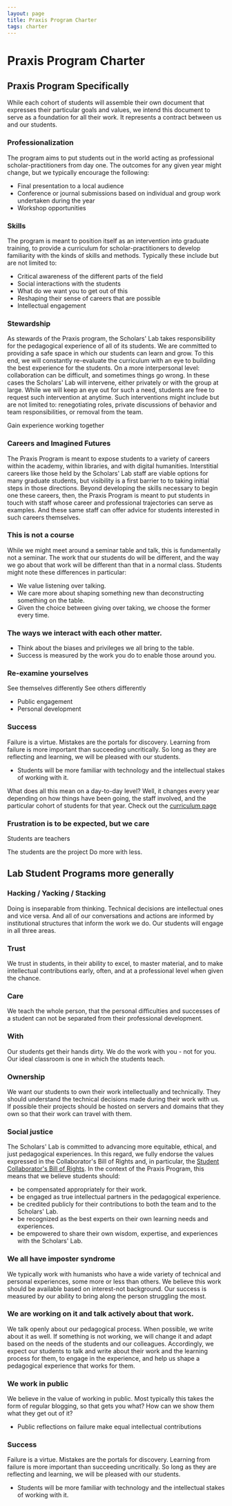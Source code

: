 ```yaml
---
layout: page
title: Praxis Program Charter
tags: charter
---
```


# Praxis Program Charter

## Praxis Program Specifically

While each cohort of students will assemble their own document that expresses their particular goals and values, we intend this document to serve as a foundation for all their work. It represents a contract between us and our students.

### Professionalization

The program aims to put students out in the world acting as professional scholar-practitioners from day one. The outcomes for any given year might change, but we typically encourage the following:

* Final presentation to a local audience
* Conference or journal submissions based on individual and group work undertaken during the year
* Workshop opportunities

### Skills

The program is meant to position itself as an intervention into graduate training, to provide a curriculum for scholar-practitioners to develop familiarity with the kinds of skills and methods. Typically these include but are not limited to:

* Critical awareness of the different parts of the field
* Social interactions with the students
* What do we want you to get out of this
* Reshaping their sense of careers that are possible
* Intellectual engagement

### Stewardship

As stewards of the Praxis program, the Scholars' Lab takes responsibility for the pedagogical experience of all of its students. We are committed to providing a safe space in which our students can learn and grow. To this end, we will constantly re-evaluate the curriculum with an eye to building the best experience for the students. On a more interpersonal level: collaboration can be difficult, and sometimes things go wrong. In these cases the Scholars' Lab will intervene, either privately or with the group at large. While we will keep an eye out for such a need, students are free to request such intervention at anytime. Such interventions might include but are not limited to: renegotiating roles, private discussions of behavior and team responsibilities, or removal from the team.

Gain experience working together


### Careers and Imagined Futures

The Praxis Program is meant to expose students to a variety of careers within the academy, within libraries, and with digital humanities. Interstitial careers like those held by the Scholars' Lab staff are viable options for many graduate students, but visibility is a first barrier to to taking initial steps in those directions. Beyond developing the skills necessary to begin one these careers, then, the Praxis Program is meant to put students in touch with staff whose career and professional trajectories can serve as examples. And these same staff can offer advice for students interested in such careers themselves.


### This is not a course

While we might meet around a seminar table and talk, this is fundamentally not a seminar. The work that our students do will be different, and the way we go about that work will be different than that in a normal class. Students might note these differences in particular:

* We value listening over talking.
* We care more about shaping something new than deconstructing something on the table.
* Given the choice between giving over taking, we choose the former every time.

### The ways we interact with each other matter.

* Think about the biases and privileges we all bring to the table.
* Success is measured by the work you do to enable those around you.

### Re-examine yourselves

See themselves differently
See others differently
* Public engagement 
* Personal development


### Success
Failure is a virtue. Mistakes are the portals for discovery. Learning from failure is more important than succeeding uncritically. So long as they are reflecting and learning, we will be pleased with our students.
* Students will be more familiar with technology and the intellectual stakes of working with it.


What does all this mean on a day-to-day level? Well, it changes every year depending on how things have been going, the staff involved, and the particular cohort of students for that year. Check out the [curriculum page](/curriculum)

### Frustration is to be expected, but we care

Students are teachers

The students are the project
Do more with less. 

## Lab Student Programs more generally

### Hacking / Yacking / Stacking

Doing is inseparable from thinking. Technical decisions are intellectual ones and vice versa. And all of our conversations and actions are informed by institutional structures that inform the work we do. Our students will engage in all three areas.

### Trust

We trust in students, in their ability to excel, to master material, and to make intellectual contributions early, often, and at a professional level when given the chance.

### Care 

We teach the whole person, that the personal difficulties and successes of a student can not be separated from their professional development. 

### With

Our students get their hands dirty. We do the work with you - not for you. Our ideal classroom is one in which the students teach.

### Ownership

We want our students to own their work intellectually and technically. They should understand the technical decisions made during their work with us. If possible their projects should be hosted on servers and domains that they own so that their work can travel with them.


### Social justice

The Scholars' Lab is committed to advancing more equitable, ethical, and just pedagogical experiences. In this regard, we fully endorse the values expressed in the Collaborator's Bill of Rights and, in particular, the [Student Collaborator's Bill of Rights](http://cdh.ucla.edu/news/a-student-collaborators-bill-of-rights/). In the context of the Praxis Program, this means that we believe students should:

* be compensated appropriately for their work.
* be engaged as true intellectual partners in the pedagogical experience.
* be credited publicly for their contributions to both the team and to the Scholars' Lab.
* be recognized as the best experts on their own learning needs and experiences. 
* be empowered to share their own wisdom, expertise, and experiences with the Scholars' Lab.

### We all have imposter syndrome

We typically work with humanists who have a wide variety of technical and personal experiences, some more or less than others. We believe this work should be available based on interest-not background. Our success is measured by our ability to bring along the person struggling the most. 

### We are working on it and talk actively about that work.

We talk openly about our pedagogical process. When possible, we write about it as well. If something is not working, we will change it and adapt based on the needs of the students and our colleagues. Accordingly, we expect our students to talk and write about their work and the learning process for them, to engage in the experience, and help us shape a pedagogical experience that works for them.

### We work in public

We believe in the value of working in public. Most typically this takes the form of regular blogging, so that 
gets you what? How can we show them what they get out of it?
* Public reflections on failure make equal intellectual contributions

### Success
Failure is a virtue. Mistakes are the portals for discovery. Learning from failure is more important than succeeding uncritically. So long as they are reflecting and learning, we will be pleased with our students.
* Students will be more familiar with technology and the intellectual stakes of working with it.
